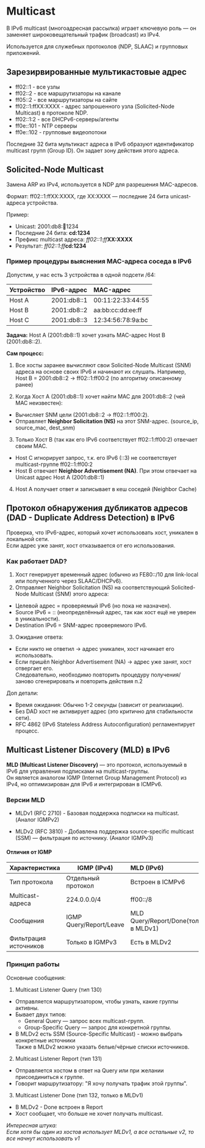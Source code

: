 # Multicast

В IPv6 multicast (многоадресная рассылка) играет ключевую роль — он заменяет широковещательный трафик (broadcast) из IPv4.

Используется для служебных протоколов (NDP, SLAAC) и групповых приложений.

## Зарезирвированные мультикастовые адрес

- ff02::1 - все узлы
- ff02::2 - все маршрутизаторы на канале
- ff05::2 - все маршрутизаторы на сайте
- ff02::1:ffXX:XXXX - адрес запрошенного узла (Solicited-Node Multicast) в протоколе NDP.
- ff02::1:2 - все DHCPv6-серверы/агенты
- ff0e::101 - NTP серверы
- ff0e::102 - групповые видеопотоки

Последние 32 бита мультикаст адреса в IPv6 образуют идентификатор multicast групп (Group ID). Он задает зону действия этого адреса.

## Solicited-Node Multicast

Замена ARP из IPv4, используется в NDP для разрешения MAC-адресов.

Формат: ff02::1:ffXX:XXXX, где XX:XXXX — последние 24 бита unicast-адреса устройства.

Пример:

- Unicast: 2001:db8::abcd:1234
- Последние 24 бита: **cd:1234**
- Префикс multicast адреса: _ff02::1:ff_**XX:XXXX**
- Результат: _ff02::1:ff_**cd:1234**

### Пример процедуры выяснения MAC-адреса соседа в IPv6

Допустим, у нас есть 3 устройства в одной подсети /64:

| Устройство | IPv6-адрес  | MAC-адрес                  |
|:-----------|:------------|:---------------------------|
| Host A     | 2001:db8::1 | 00:11:22:33:44:55          |
| Host B     | 2001:db8::2 | aa:bb:cc:dd:ee:ff          |
| Host C     | 2001:db8::3 | 12:34:56:78:9a:bc          |

**Задача:**
Host A (2001:db8::1) хочет узнать MAC-адрес Host B (2001:db8::2).

**Сам процесс:**

1. Все хосты заранее вычисляют свои Solicited-Node Multicast (SNM) адреса на основе своих IPv6 и начинают их слушать.
Например, Host B = 2001:db8::2 → ff02::1:ff00:2 (по алгоритму описанному ранее)

2. Когда Хост A (2001:db8::1) хочет найти MAC для 2001:db8::2 (чей MAC неизвестен):
 - Вычисляет SNM цели (2001:db8::2 → ff02::1:ff00:2).
 - Отправляет **Neighbor Solicitation (NS)** на этот SNM-адрес. (source_ip, source_mac, dest_snm)

3. Только Хост B (так как его IPv6 соответствует ff02::1:ff00:2) отвечает своим MAC.
- Host C игнорирует запрос, т.к. его IPv6 (::3) не соответствует multicast-группе ff02::1:ff00:2
- Host B отвечает **Neighbor Advertisement (NA)**. При этом отвечает на Unicast адрес Host A (2001:db8::1)
4. Host A получает ответ и записывает в кеш соседей (Neighbor Cache)

## Протокол обнаружения дубликатов адресов (DAD - Duplicate Address Detection) в IPv6

Проверка, что IPv6-адрес, который хочет использовать хост, уникален в локальной сети.\
Если адрес уже занят, хост отказывается от его использования.

### Как работает DAD?

1. Хост генерирует временный адрес (обычно из FE80::/10 для link-local или полученного через SLAAC/DHCPv6).
2. Отправляет Neighbor Solicitation (NS) на соответствующий Solicited-Node Multicast (SNM) этого адреса:
- Целевой адрес = проверяемый IPv6 (но пока не назначен). 
- Source IPv6 = :: (неопределённый адрес, так как хост ещё не уверен в уникальности). 
- Destination IPv6 = SNM-адрес проверяемого IPv6.
3. Ожидание ответа:
- Если никто не ответил → адрес уникален, хост начинает его использовать.
- Если пришёл Neighbor Advertisement (NA) → адрес уже занят, хост отвергает его.\
Следовательно, необходимо повторить процедуру получения/заново сгенерировать и повторить действия п.2

Доп детали:
- Время ожидания: Обычно 1-2 секунды (зависит от реализации). 
- Без DAD хост не активирует адрес (это критично для стабильности сети). 
- RFC 4862 (IPv6 Stateless Address Autoconfiguration) регламентирует процесс.

## Multicast Listener Discovery (MLD) в IPv6

**MLD (Multicast Listener Discovery)** — это протокол, используемый в IPv6 для управления подписками на multicast-группы.\
Он является аналогом IGMP (Internet Group Management Protocol) из IPv4, но оптимизирован для IPv6 и интегрирован в ICMPv6.

### Версии MLD

- MLDv1 (RFC 2710) - Базовая поддержка подписки на multicast. (Аналог IGMPv2)

- MLDv2 (RFC 3810) - Добавлена поддержка source-specific multicast (SSM) — фильтрация по источнику. (Аналог IGMPv3)

#### Отличия от IGMP

| Характеристика         | IGMP (IPv4)             | MLD (IPv6)                            |
|------------------------|-------------------------|:--------------------------------------|
| Тип протокола          | Отдельный протокол      | Встроен в ICMPv6                      |
| Multicast-адреса       | 224.0.0.0/4             | ff00::/8                              |
| Сообщения              | IGMP Query/Report/Leave | MLD Query/Report/Done(только в MLDv1) |
| Фильтрация источников  | Только в IGMPv3         | Есть в MLDv2                          |


### Принцип работы

Основные сообщения:

1. Multicast Listener Query (тип 130)

 - Отправляется маршрутизатором, чтобы узнать, какие группы активны.
 - Бывает двух типов:
   - General Query — запрос всех multicast-групп. 
   - Group-Specific Query — запрос для конкретной группы.
 - В MLDv2 есть SSM (Source-Specific Multicast) - можно выбрать конкретные источники\
Также в MLDv2 можно указать белые/чёрные списки источников.

2. Multicast Listener Report (тип 131)
 - Отправляется хостом в ответ на Query или при желании присоединиться к группе. 
 - Говорит маршрутизатору: "Я хочу получать трафик этой группы".

3. Multicast Listener Done (тип 132, только в MLDv1)
 - В MLDv2 - Done встроен в Report
 - Хост сообщает, что больше не хочет получать multicast.

_Интересная штука:\
Если хотя бы один из хостов использует MLDv1, а все остальные v2, то все начнут использовать v1_
